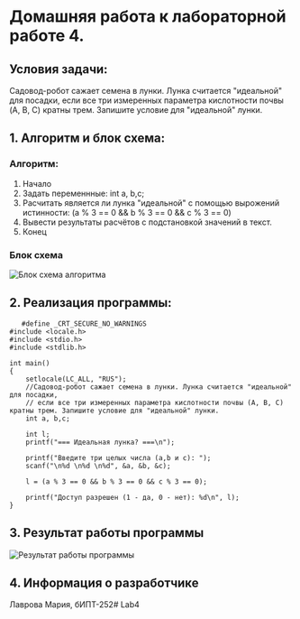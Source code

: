 # Домашняя работа к лабораторной работе 4.
## Условия задачи:
Садовод-робот сажает семена в лунки. Лунка считается "идеальной" для посадки, 
если все три измеренных параметра кислотности почвы (A, B, C) кратны трем. Запишите условие для "идеальной" лунки.
## 1. Алгоритм и блок схема:
### Алгоритм:
1. Начало
2. Задать переменнные:
    int a, b,c;
4. Расчитать является ли лунка "идеальной" с помощью вырожений истинности:
   (a % 3 == 0 && b % 3 == 0 && c % 3 == 0)
6. Вывести результаты расчётов с подстановкой значений в текст.
7. Конец

### Блок схема
![Блок схема алгоритма](4.drawio(1).png)
## 2. Реализация программы:
	   #define _CRT_SECURE_NO_WARNINGS
	#include <locale.h>
	#include <stdio.h>
	#include <stdlib.h>
	
	int main()
	{
		setlocale(LC_ALL, "RUS");
		//Садовод-робот сажает семена в лунки. Лунка считается "идеальной" для посадки,
		// если все три измеренных параметра кислотности почвы (A, B, C) кратны трем. Запишите условие для "идеальной" лунки.
	    int a, b,c;
	
	    int l;
	    printf("=== Идеальная лунка? ===\n");
	
	    printf("Введите три целых числа (a,b и c): ");
	    scanf("\n%d \n%d \n%d", &a, &b, &c);
	
	    l = (a % 3 == 0 && b % 3 == 0 && c % 3 == 0);
	
	    printf("Доступ разрешен (1 - да, 0 - нет): %d\n", l);
	}
## 3. Результат работы программы
![Результат работы программы](4Lab.png)
## 4. Информация о разработчике
Лаврова Мария, бИПТ-252# Lab4
